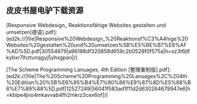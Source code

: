 ## 皮皮书屋电驴下载资源 

[编写高质量代码.pdf]: (ed2k://|file|%E7%BC%96%E5%86%99%E9%AB%98%E8%B4%A8%E9%87%8F%E4%BB%A3%E7%A0%81.pdf|18351294|8f88c6b6807f054498d1f2108589f3ab|h=7agu3iv2aek53onot55mym36ehvhv4de|/)

[Pointers in C.pdf]: (ed2k://|file|Pointers%20in%20C.pdf|3921087|d357c811b063cf52746f8868645080b8|h=qxvq5esxely5ztq5ep5bfwzo3yjjn3sf|/)

[Python in a Nutshell.chm]: (ed2k://|file|Python%20in%20a%20Nutshell.chm|1198298|5604788d5cb685819ed3d2ea88102b38|h=52qibfx5tjj4mpwrnc3u4ikwcl7574zy|/)

[Coders at Work.pdf]: (ed2k://|file|Coders%20at%20Work.pdf|2069703|83f00adf23592b60009b573b5fd029c6|h=vlejyxjkmiox6jv26epvu3m2vkpoalbg|/)

[Software Engineering and Formal Methods.pdf]: (ed2k://|file|Software%20Engineering%20and%20Formal%20Methods.pdf|9082745|92d7a1424f9c999fc857c35c368c6b61|h=5rxcqufod5ozj3ggxhgzczwh3wajdtch|/)

[Google Hacking for Penetration Testers, Volume 2.pdf]: (ed2k://|file|Google%20Hacking%20for%20Penetration%20Testers%2C%20Volume%202.pdf|15630443|2caddc40a369f3807ad898f95e0db5f4|h=cvqeyqtblfbms6n3rjxm3gbm6lbnhoth|/)

[Aspect-Oriented Software Development.chm]: (ed2k://|file|Aspect-Oriented%20Software%20Development.chm|19122665|15ede17ea4b4198fd32b30917250390c|h=mge5j3uzugqmoj2gr6oclmljoccxg5li|/)

[Microsoft Press – Microsoft SQL Server 2008 Step by Step.chm]: (ed2k://|file|Microsoft%20Press%20%E2%80%93%20Microsoft%20SQL%20Server%202008%20Step%20by%20Step.chm|10703477|e2e4a781c4813e83643313a40bc49926|h=hurplm27sjyvc5uzyzkcc6wfozrwvve6|/)

[Recommender Systems Handbook.pdf]: (ed2k://|file|Recommender%20Systems%20Handbook.pdf|8729444|a74e31c1a78d079f2ccfb3eed970a763|h=2hiwgn2lmpn425mpkm6v6bovv3hcfjyf|/)

[Professional Windows 8 Programming_ Application Development with C# and XAML.pdf]: (ed2k://|file|Professional%20Windows%208%20Programming_%20Application%20Development%20with%20C%23%20and%20XAML.pdf|7819175|dc0ee70577b9068dd502d24f2319e87c|h=cgramvad2lp5caijaqzrjppgsyiw4cu4|/)

[面向模式的软件体系结构卷1_模式系统.pdf]: (ed2k://|file|%E9%9D%A2%E5%90%91%E6%A8%A1%E5%BC%8F%E7%9A%84%E8%BD%AF%E4%BB%B6%E4%BD%93%E7%B3%BB%E7%BB%93%E6%9E%84%E5%8D%B71_%E6%A8%A1%E5%BC%8F%E7%B3%BB%E7%BB%9F.pdf|16277493|018a984aa50af2a649a02ff2fbaedab9|h=q5ig6s7pbjkrhubfxwg4nn27lxghdajd|/)

[Responsive Webdesign_ Reaktionsfähige Websites gestalten und umsetzen[德语].pdf]: (ed2k://|file|Responsive%20Webdesign_%20Reaktionsf%C3%A4hige%20Websites%20gestalten%20und%20umsetzen%5B%E5%BE%B7%E8%AF%AD%5D.pdf|30554879|a96188df320858d659c2b0528f0f575a|h=sz3t6jtfkybxr7lhztunqgyj5yhxgpan|/)

[2012的秘密.pdf]: (ed2k://|file|2012%E7%9A%84%E7%A7%98%E5%AF%86.pdf|16560383|71a5fcaf818a2c5206110e1675fc6504|h=leqd5jn5s37tveyf7d5wjsaf6m6czgz4|/)

[Software Development for Embedded Multi-core Systems.pdf]: (ed2k://|file|Software%20Development%20for%20Embedded%20Multi-core%20Systems.pdf|6514770|65f737ce18f94724d9a8460494474989|h=qlxyq2vhk4gx2zzxh7sehke7qr7uwqf6|/)

[The Rails 4 Way.pdf]: (ed2k://|file|The%20Rails%204%20Way.pdf|3936202|5cc225debc64d6692d95691db4cc86e7|h=gbzklqyly45if6szyaga2gjcxytqbnk6|/)

[Mastering Digital SLR Photography, Second Edition.pdf]: (ed2k://|file|Mastering%20Digital%20SLR%20Photography%2C%20Second%20Edition.pdf|20731058|3a2be16d72d8d2fee5b68a1780e62ebd|h=rqyehnaxjblijtdwgaakb2lt4bcxycri|/)

[Drupal 6 Social Networking.pdf]: (ed2k://|file|Drupal%206%20Social%20Networking.pdf|9967182|2706c948dc28f796d669f25065bf5727|h=qjdtpjkehfrlqspecy6x2lhviqx6fuwz|/)

[Learning SQL (2nd Edition).chm]: (ed2k://|file|Learning%20SQL%20%282nd%20Edition%29.chm|1192820|abd953284b36a17ddc6a75b80a3dd377|h=7xeogyik5xlw62zhvtf7zfg7e2riz6jm|/)

[Adaptive Web Design.pdf]: (ed2k://|file|Adaptive%20Web%20Design.pdf|4765173|de71d863fc6bce8153ce3ae9364be717|h=ncphp7vnbew7d33gpzkvm4eabw7owblq|/)

[Pro Android 4.pdf]: (ed2k://|file|Pro%20Android%204.pdf|32298360|f8698f497702f045f403907160feaf32|h=xpynbyavx2pkwar4466rwm32zlfycq7w|/)

[Advanced Animation And Rendering Techniques – Theory And Practice.pdf]: (ed2k://|file|Advanced%20Animation%20And%20Rendering%20Techniques%20%E2%80%93%20Theory%20And%20Practice.pdf|35702946|de8e65787d6bf988b62149c209d6d5cf|h=ugkfqve7akk4dym5eteznfznllmtk3qo|/)

[Programming Amazon EC2.pdf]: (ed2k://|file|Programming%20Amazon%20EC2.pdf|10818838|5dabc9264084569d2a06a2dc68917e93|h=7ursw3upmaxcx2d4waqpbcfa5eythhgs|/)

[Learn Objective-C(zh).pdf]: (ed2k://|file|Learn%20Objective-C%28zh%29.pdf|394272|9a4dda603ff00239447ca4143ddaeeca|h=guw2qgzcq5cllyw3fjd43aq5szebh4bu|/)

[linuxC一站式学习.pdf]: (ed2k://|file|linuxC%E4%B8%80%E7%AB%99%E5%BC%8F%E5%AD%A6%E4%B9%A0.pdf|5119799|1b834996cfa3bd19059cdc0eb4f57580|h=ufdoou7kwhr4z5yzin6vf3hgbsw5dgrg|/)

[Beginning Programming with C++ For Dummies.pdf]: (ed2k://|file|Beginning%20Programming%20with%20C%2B%2B%20For%20Dummies.pdf|6966387|a58ca3ae2062dfe59152593b2462e8aa|h=4jmwdcukhogkg7fazmt65avxp5r7lebz|/)

[Intellectual Property and Open Source_ A Practical Guide to Protecting Code.pdf]: (ed2k://|file|Intellectual%20Property%20and%20Open%20Source_%20A%20Practical%20Guide%20to%20Protecting%20Code.pdf|5636346|cefbe583971aae663b33cfeca7572ba7|h=drxhxnvai6k3wx6zrf5ptzgsx4uwvwo6|/)

[Mac OS X Tiger in a Nutshell.chm]: (ed2k://|file|Mac%20OS%20X%20Tiger%20in%20a%20Nutshell.chm|1534488|146caf782989e0d1a4b84955fc4d25c5|h=2diobt7qfzxfgx7ult5wrn66jki5xajx|/)

[Java Extreme Programming Cookbook.chm]: (ed2k://|file|Java%20Extreme%20Programming%20Cookbook.chm|687319|a7b0599ac7059d3d9f7889da97a6eb6a|h=jhhkweilgagy24xpdhagrlrvkvj3b6xn|/)

[Programming Challenges.pdf]: (ed2k://|file|Programming%20Challenges.pdf|4620552|21f2f5240aaea465fe73752c92fbed9d|h=5mjkvcgg6yud5dqwoz452ua76eigiwly|/)

[Microsoft Voice and Unified Communications.chm]: (ed2k://|file|Microsoft%20Voice%20and%20Unified%20Communications.chm|9444216|364796dd6b27d191b24cb9d68d815f62|h=u7hfzzqlqneijmqd6hk2uzc6476nmmnf|/)

[Using Microsoft InfoPath 2010 with Microsoft SharePoint 2010 Step by Step.pdf]: (ed2k://|file|Using%20Microsoft%20InfoPath%202010%20with%20Microsoft%20SharePoint%202010%20Step%20by%20Step.pdf|49703025|26ddefc49a0489de266f22add28c3b7c|h=srzdu4wovursd3wpez7cky6xqrcj3x4g|/)

[JAVA 2核心技术(卷Ⅱ)：高级特性(原书第7版)  (part 3, 3 parts).pdf]: (ed2k://|file|JAVA%202%E6%A0%B8%E5%BF%83%E6%8A%80%E6%9C%AF%28%E5%8D%B7%E2%85%A1%29%EF%BC%9A%E9%AB%98%E7%BA%A7%E7%89%B9%E6%80%A7%28%E5%8E%9F%E4%B9%A6%E7%AC%AC7%E7%89%88%29%20%20%28part%203%2C%203%20parts%29.pdf|32297210|7908813c3fb8efd3d4c85b00cca9289c|h=7ueud63pgmnoshw26wwcbehxg4ju3ffn|/)

[The Well-Grounded Rubyist (EPUB).pdf]: (ed2k://|file|The%20Well-Grounded%20Rubyist%20%28EPUB%29.pdf|1951219|e59a8025ed75ef84a99990f43e82f961|h=b7nuolhu6sfut7s4n2uzetfq2u77xg6u|/)

[计算机操作系统（第三版）.pdf]: (ed2k://|file|%E8%AE%A1%E7%AE%97%E6%9C%BA%E6%93%8D%E4%BD%9C%E7%B3%BB%E7%BB%9F%EF%BC%88%E7%AC%AC%E4%B8%89%E7%89%88%EF%BC%89.pdf|5748703|b6d446feaf2f235a3bf6c52937e7c67e|h=f66jeeuqrmujg7kowjoqlhyz7per3cs4|/)

[CompTIA Security+ All-in-One Exam Guide, Second Edition.pdf]: (ed2k://|file|CompTIA%20Security%2B%20All-in-One%20Exam%20Guide%2C%20Second%20Edition.pdf|9666187|3e3874df48d7c7c62edaa1b465da38d5|h=67h2dxxv74nui4fdjhvdcfsoti4te5iy|/)

[Spring Data.pdf]: (ed2k://|file|Spring%20Data.pdf|11496005|eece104be01fb9c9f0f3de05815a80aa|h=ypuyt4ckghpphuzutwagdwhmiywu2vua|/)

[iPad Enterprise Application Development BluePrints.pdf]: (ed2k://|file|iPad%20Enterprise%20Application%20Development%20BluePrints.pdf|13163881|054f106c02ea8cebf5b883a3dac11d42|h=lqwplucvbb4ayssdmifs4ybynawqltus|/)

[Think Python.pdf]: (ed2k://|file|Think%20Python.pdf|884538|73c8f28d47fbf652ffa533c497c537f1|h=baybunrlyt436rfcsmzee6wrexcosca7|/)

[激荡三十年（下）.pdf]: (ed2k://|file|%E6%BF%80%E8%8D%A1%E4%B8%89%E5%8D%81%E5%B9%B4%EF%BC%88%E4%B8%8B%EF%BC%89.pdf|35329501|dae00652be1be488c359fb788cafe973|h=vatdedm4bucu36gxip23auam5v3egtr5|/)

[Programming iOS 4.pdf]: (ed2k://|file|Programming%20iOS%204.pdf|14766011|c598f4192f35a441387437332c61fe3d|h=4i6sqbwa5ohhortqfgklroi2rufj7q4a|/)

[Microsoft Project 2010 In Depth.pdf]: (ed2k://|file|Microsoft%20Project%202010%20In%20Depth.pdf|17550531|9b8d99ab3781cb2b8ecbcbbd5e1c0884|h=tbi57c7yeein2npsckgvuddrur5cze77|/)

[Foundations of Statistical Natural Language Processing.pdf]: (ed2k://|file|Foundations%20of%20Statistical%20Natural%20Language%20Processing.pdf|7693261|2a80fa73e481751298d9b2e17194fa64|h=kjatebuebxu3ucfi5fl3tlxf6f7znhex|/)

[User Mode Linux.chm]: (ed2k://|file|User%20Mode%20Linux.chm|1195931|4c5037a45c721698bb251ac51fb28ac0|h=ypdnwp6eqks4i5uxaj6djqbrogmjwydw|/)

[The Scheme Programming Lanuages, 4th Edition [整理重制版].pdf]: (ed2k://|file|The%20Scheme%20Programming%20Lanuages%2C%204th%20Edition%20%5B%E6%95%B4%E7%90%86%E9%87%8D%E5%88%B6%E7%89%88%5D.pdf|12527249|56041f583ad1f11d2d630264679947e6|h=kblpe4jno4mkavvab4fh2mkrz3cex6of|/)

[Proven Portals.chm]: (ed2k://|file|Proven%20Portals.chm|1067229|e2ca5bd249aff5919a4dd6ac4c166401|h=jitda5ruey3rzobs2can767332f4pbnd|/)

[Java 夜未眠.pdf]: (ed2k://|file|Java%20%E5%A4%9C%E6%9C%AA%E7%9C%A0.pdf|11257692|55f228164d77a1321c1d8904e23b389a|h=wzwa74zvysvoqshbr56lg4f2mtqbiez2|/)

[Oracle Essbase 9 Implementation Guide.pdf]: (ed2k://|file|Oracle%20Essbase%209%20Implementation%20Guide.pdf|7049353|d81db149a413a2c1d7ce87b44e585075|h=g3qojtccnx3wuinsjri6dvakbmwr7dya|/)

[Facelets Essentials_ Guide to JavaServer Faces View Definition Framework.pdf]: (ed2k://|file|Facelets%20Essentials_%20Guide%20to%20JavaServer%20Faces%20View%20Definition%20Framework.pdf|1026353|f19ad033bedb393c0e30374e51ab7032|h=ufrbqz7ykqsrzotuz7tvxmaiaez2osil|/)

[RailsSpace_ Building a Social Networking Website with Ruby on Rails.pdf]: (ed2k://|file|RailsSpace_%20Building%20a%20Social%20Networking%20Website%20with%20Ruby%20on%20Rails.pdf|10291103|1b7d8db20f2b535ca6e90b2fb32f1c1c|h=xtfknk7i43lrzidczsgihrxqnv4spndb|/)

[概率论与数理统计.pdf]: (ed2k://|file|%E6%A6%82%E7%8E%87%E8%AE%BA%E4%B8%8E%E6%95%B0%E7%90%86%E7%BB%9F%E8%AE%A1.pdf|5475668|2dd156ba7b95aeed1c2645597bd35a6d|h=y24ai34hpqvnxobr7vbyzx7bideoxr7r|/)

[Thinking with Data.pdf]: (ed2k://|file|Thinking%20with%20Data.pdf|5056260|0a220e8a4aac7dca4881b034ffd291e7|h=w76o4c46g7delirj55hqrpxdvnkjakgn|/)

[Professional Microsoft SQL Server 2008 Administration.pdf]: (ed2k://|file|Professional%20Microsoft%20SQL%20Server%202008%20Administration.pdf|19718645|e418caf17188d70a9963dd049148e9a6|h=levbinn555txvni6x2o7azpfvzwqozup|/)

[Cacti 0.8Beginners Guide.2011.pdf]: (ed2k://|file|Cacti%200.8Beginners%20Guide.2011.pdf|5846373|0a023d4f0b48d19dd46b7f2995e23937|h=jfeiusmjf6jychgkzijdhzo7tinxozit|/)

[The Linux Programming Interface_ A Linux and UNIX System Programming Handbook.pdf]: (ed2k://|file|The%20Linux%20Programming%20Interface_%20A%20Linux%20and%20UNIX%20System%20Programming%20Handbook.pdf|7260882|4225864af20b7215f4335303da135cf8|h=7tej56iaix2dvzaqjetriaoecfhacict|/)

[Game Mechanics_ Advanced Game Design.pdf]: (ed2k://|file|Game%20Mechanics_%20Advanced%20Game%20Design.pdf|29226003|18de2a4ea1ce1cd90f8d851c1617e8ec|h=44agnmlq2qesmejkycpsmca32uhl3wnk|/)

[Mastering Algorithms with C.chm]: (ed2k://|file|Mastering%20Algorithms%20with%20C.chm|2014922|c6ea8807b228e7dd492ccab7b004f214|h=uyhormzfkqmnfze2x5cpmxsmaiwjkpnr|/)

[A History of Modern Computing, 2nd Edition.pdf]: (ed2k://|file|A%20History%20of%20Modern%20Computing%2C%202nd%20Edition.pdf|5385107|13087014129a8d6ea74c3b3f440439e1|h=jcycwf72aajo2zo3k4vsnb74bq5qwqjt|/)

[Beginning Linux Programming.pdf]: (ed2k://|file|Beginning%20Linux%20Programming.pdf|8091180|a443fa4481af12af35859b672d02a4d8|h=p4cbvycjopx773u2qsxgiha47av3mg5p|/)

[Signals, Systems, and Transforms.pdf]: (ed2k://|file|Signals%2C%20Systems%2C%20and%20Transforms.pdf|4461262|db16e7aa94e4b8db17541155999d4edf|h=raf3c46iq4kkqch4icfowbaucsdvvggy|/)

[How to Build a Digital Library, Second Edition.pdf]: (ed2k://|file|How%20to%20Build%20a%20Digital%20Library%2C%20Second%20Edition.pdf|37129050|14807fc4052abd73e011b65c84113530|h=5mlbf3iyi5okc35stflwifcxnges3jma|/)

[Windows 程序设计.chm]: (ed2k://|file|Windows%20%E7%A8%8B%E5%BA%8F%E8%AE%BE%E8%AE%A1.chm|2988280|d6ea98a50a0212e07cfb21d7d0996c2f|h=4xhgdv4etvroqbagxpldtcja5lk2wyvu|/)

[Mobile Prototyping with Axure 7.pdf]: (ed2k://|file|Mobile%20Prototyping%20with%20Axure%207.pdf|16089554|272386e4fce7af3a63dde7ef3e643ef8|h=qhfhg4ca2abkne5wcn6lxwlxv4dzoil5|/)

[Oreilly.Flex.4.Cookbook.May.2010.pdf]: (ed2k://|file|Oreilly.Flex.4.Cookbook.May.2010.pdf|7910263|7a5432fc87ee0c665ee6b94b5d52e077|h=j7ism7bn56t2kzwjcflvzbbx3qjok63f|/)

[Windows 7_ Up and Running.pdf]: (ed2k://|file|Windows%207_%20Up%20and%20Running.pdf|9313571|fb51b3b3231d4aa17b0cf7a300aeaae4|h=qp67huj2rzreqlqzrn7qzlkjs4dvccrv|/)

[代码大全（Code Complete中文版）.pdf]: (ed2k://|file|%E4%BB%A3%E7%A0%81%E5%A4%A7%E5%85%A8%EF%BC%88Code%20Complete%E4%B8%AD%E6%96%87%E7%89%88%EF%BC%89.pdf|9592760|366c93d92b30586145dd5755ab37b2da|h=sol3fp5b3r2p33hkrsaha6ljbzrgb3w2|/)

[Perl Hacks_ Tips & Tools for Programming, Debugging, and Surviving.chm]: (ed2k://|file|Perl%20Hacks_%20Tips%20%26%20Tools%20for%20Programming%2C%20Debugging%2C%20and%20Surviving.chm|596974|c94916090020aeb4cac1bf185e18bcd3|h=3t3kiw2zbhxqrom46ahsl5xtxfh4tpsf|/)

[Java就业培训教程.pdf]: (ed2k://|file|Java%E5%B0%B1%E4%B8%9A%E5%9F%B9%E8%AE%AD%E6%95%99%E7%A8%8B.pdf|17222705|38642fc96f62451692a1c3d9358dadf6|h=revmvlcpoapdiikw7pen2qid2gtcduu2|/)

[Android for Programmers： An App-Driven Approach.pdf]: (ed2k://|file|Android%20for%20Programmers%EF%BC%9A%20An%20App-Driven%20Approach.pdf|16021279|a4f0375ed009099d925c31846f61d2ae|h=njtyqppi4nr5kjp7prf3uqoepigi7uiq|/)

[DNS & Bind Cookbook.chm]: (ed2k://|file|DNS%20%26%20Bind%20Cookbook.chm|590148|d8f257a5a828b5cf83732c5f24534f1e|h=jlttpwjaazisk2l4rrx64dsjsciha5td|/)

[GLSL Essentials.pdf]: (ed2k://|file|GLSL%20Essentials.pdf|3609408|c24fd6fa5dd5314ec73538369154d7ee|h=3spgo73utn3zkxku3pcfks27ojehx3hp|/)

[Beginning Google Sketchup for 3D Printing.pdf]: (ed2k://|file|Beginning%20Google%20Sketchup%20for%203D%20Printing.pdf|17751245|c1efc1248e09ae79b68d6740bd7eb723|h=hepz6yi6yuaxijndddrsdswtlxhjta7t|/)

[怪诞行为学.pdf]: (ed2k://|file|%E6%80%AA%E8%AF%9E%E8%A1%8C%E4%B8%BA%E5%AD%A6.pdf|46963841|8ed07301c49cf3a86f5df7f5479bf682|h=tucj4dtd3c3fcdo34oh4hu2g5vvqkybq|/)

[Linux Shell 脚本攻略(中文 扫描版 带书签).pdf]: (ed2k://|file|Linux%20Shell%20%E8%84%9A%E6%9C%AC%E6%94%BB%E7%95%A5%28%E4%B8%AD%E6%96%87%20%E6%89%AB%E6%8F%8F%E7%89%88%20%E5%B8%A6%E4%B9%A6%E7%AD%BE%29.pdf|21545722|a6464faea759a683c9994365209e9a6e|h=5wdd6egujkbeipm7kjirahwsl5okgurd|/)

[UNIX Systems Programming (PDF).pdf]: (ed2k://|file|UNIX%20Systems%20Programming%20%28PDF%29.pdf|7653291|d5a1146584f0a9bd74b683bcddc3dc60|h=fsjwfqdtqstkklputt2hsqtobv7ieo2i|/)

[Expert Android.pdf]: (ed2k://|file|Expert%20Android.pdf|5868081|a9750da82cfaaa224ab0035d621a1819|h=rtugbgbomb4dzhbaaf2df6d6dlcwsyie|/)

[Linux Pocket Guide, 2nd Edition.pdf]: (ed2k://|file|Linux%20Pocket%20Guide%2C%202nd%20Edition.pdf|3851815|1cdeefb2b68976ccb40e33161bfd2a0e|h=rzw5pdtyiaqw2ddvtorgd6bkfi5c6qrq|/)

[Real-Time Communication with WebRTC.pdf]: (ed2k://|file|Real-Time%20Communication%20with%20WebRTC.pdf|25048882|66b93bfca62f8af31a5855e4a8708e2a|h=3zohgkkbd5xnjm73xlybf7g3f4yidfcg|/)

[An Introduction to Bioinformatics Algorithms.pdf]: (ed2k://|file|An%20Introduction%20to%20Bioinformatics%20Algorithms.pdf|5592389|ae80850b7bd24dbd00618bbbf8934f9a|h=fieplwoylhxkkgmdulxh44gpnidotzhj|/)

[JavaScript_ The Definitive Guide, Sixth Edition.pdf]: (ed2k://|file|JavaScript_%20The%20Definitive%20Guide%2C%20Sixth%20Edition.pdf|11587670|0c6ada08f61dda2724af3a8e9df4e1c5|h=sryhjdnycu6527c3w4mjwovj4zvlzo25|/)

[Programming Flex 2-The comprehensive guide to creating rich media applications with Adobe Flex.pdf]: (ed2k://|file|Programming%20Flex%202-The%20comprehensive%20guide%20to%20creating%20rich%20media%20applications%20with%20Adobe%20Flex.pdf|3540637|cfc4d1d52946eb258b0a96f5d5907ec6|h=o5ud2q6fgxbcntp3mb7hp4ltpsjhhyni|/)

